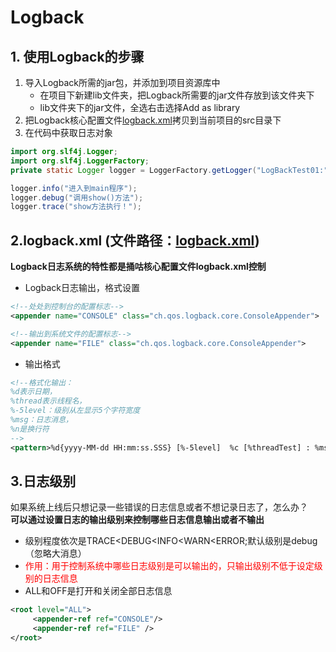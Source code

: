 # Logback

## 1. 使用Logback的步骤
1. 导入Logback所需的jar包，并添加到项目资源库中
   * 在项目下新建lib文件夹，把Logback所需要的jar文件存放到该文件夹下
   * lib文件夹下的jar文件，全选右击选择Add as library
2. 把Logback核心配置文件[logback.xml](../logback.xml)拷贝到当前项目的src目录下
3. 在代码中获取日志对象
```java
import org.slf4j.Logger;
import org.slf4j.LoggerFactory;
private static Logger logger = LoggerFactory.getLogger("LogBackTest01:");

logger.info("进入到main程序");
logger.debug("调用show()方法");
logger.trace("show方法执行！");
```

## 2.logback.xml (文件路径：[logback.xml](../logback.xml))
**Logback日志系统的特性都是捅咕核心配置文件logback.xml控制**  
* Logback日志输出，格式设置
```xml
<!--处处到控制台的配置标志-->
<appender name="CONSOLE" class="ch.qos.logback.core.ConsoleAppender">

<!--输出到系统文件的配置标志-->
<appender name="FILE" class="ch.qos.logback.core.ConsoleAppender">
```
* 输出格式
```xml
<!--格式化输出：
%d表示日期，
%thread表示线程名，
%-5level：级别从左显示5个字符宽度
%msg：日志消息，
%n是换行符
-->
<pattern>%d{yyyy-MM-dd HH:mm:ss.SSS} [%-5level]  %c [%threadTest] : %msg%n</pattern>
```

## 3.日志级别
如果系统上线后只想记录一些错误的日志信息或者不想记录日志了，怎么办？  
**可以通过设置日志的输出级别来控制哪些日志信息输出或者不输出**
* 级别程度依次是TRACE<DEBUG<INFO<WARN<ERROR;默认级别是debug（忽略大消息）
* <span style="color:red">作用：用于控制系统中哪些日志级别是可以输出的，只输出级别不低于设定级别的日志信息</span>
* ALL和OFF是打开和关闭全部日志信息
```xml
<root level="ALL">
     <appender-ref ref="CONSOLE"/>
     <appender-ref ref="FILE" />
</root>
```
